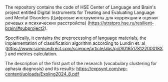 The repository contains the code of HSE Center of Language and Brain's project entitled Digital Instruments for Treating and Evaluating Language and Mental Disorders (Цифровые инструменты для коррекции и оценки речевых и психических расстройств) (https://stratpro.hse.ru/resilient-brain/#subproject2).

Specifically, it contains the preprocessing of language materials, the implementation of classification algorithm according to Lundin et. al (https://www.sciencedirect.com/science/article/abs/pii/S016517812200018X) and metrics calculation.

The description of the first part of the research (vocabulary clustering for aphasia diagnosis) and its results: https://expsynt.com/wp-content/uploads/Expling2024_8.pdf
